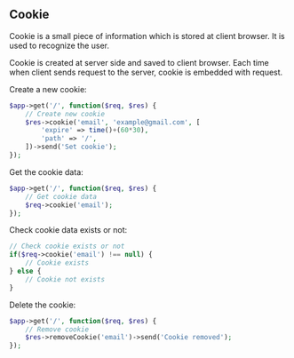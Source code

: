 ## Cookie

  Cookie is a small piece of information which is stored at client browser. It is used to recognize the user.

  Cookie is created at server side and saved to client browser. Each time when client sends request to the server, cookie is embedded with request.

Create a new cookie:

```php
$app->get('/', function($req, $res) {
    // Create new cookie
    $res->cookie('email', 'example@gmail.com', [
        'expire' => time()+(60*30),
        'path' => '/',
    ])->send('Set cookie');
});
```

Get the cookie data:

```php
$app->get('/', function($req, $res) {
    // Get cookie data
    $req->cookie('email');
});
```

Check cookie data exists or not:

```php
// Check cookie exists or not
if($req->cookie('email') !== null) {
    // Cookie exists
} else {
    // Cookie not exists
}
```

Delete the cookie:

```php
$app->get('/', function($req, $res) {
    // Remove cookie
    $res->removeCookie('email')->send('Cookie removed');
});
```
